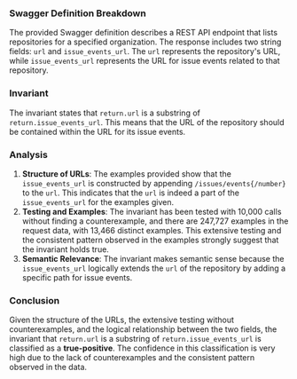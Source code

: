 ### Swagger Definition Breakdown
The provided Swagger definition describes a REST API endpoint that lists repositories for a specified organization. The response includes two string fields: `url` and `issue_events_url`. The `url` represents the repository's URL, while `issue_events_url` represents the URL for issue events related to that repository.

### Invariant
The invariant states that `return.url` is a substring of `return.issue_events_url`. This means that the URL of the repository should be contained within the URL for its issue events.

### Analysis
1. **Structure of URLs**: The examples provided show that the `issue_events_url` is constructed by appending `/issues/events{/number}` to the `url`. This indicates that the `url` is indeed a part of the `issue_events_url` for the examples given.
2. **Testing and Examples**: The invariant has been tested with 10,000 calls without finding a counterexample, and there are 247,727 examples in the request data, with 13,466 distinct examples. This extensive testing and the consistent pattern observed in the examples strongly suggest that the invariant holds true.
3. **Semantic Relevance**: The invariant makes semantic sense because the `issue_events_url` logically extends the `url` of the repository by adding a specific path for issue events.

### Conclusion
Given the structure of the URLs, the extensive testing without counterexamples, and the logical relationship between the two fields, the invariant that `return.url` is a substring of `return.issue_events_url` is classified as a **true-positive**. The confidence in this classification is very high due to the lack of counterexamples and the consistent pattern observed in the data.
